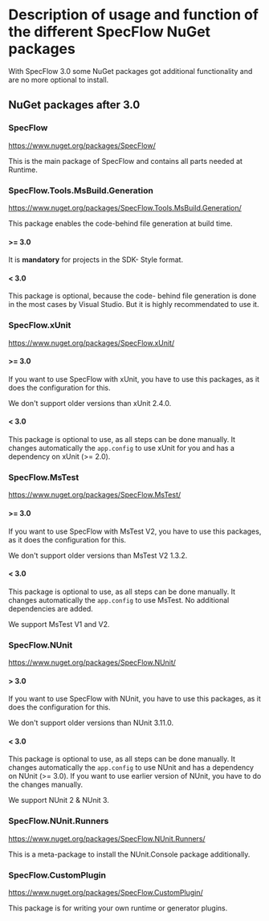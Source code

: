 # Description of usage and function of the different SpecFlow NuGet packages

With SpecFlow 3.0 some NuGet packages got additional functionality and are no more optional to install.

## NuGet packages after 3.0

### SpecFlow

<https://www.nuget.org/packages/SpecFlow/>

This is the main package of SpecFlow and contains all parts needed at Runtime.

### SpecFlow.Tools.MsBuild.Generation

<https://www.nuget.org/packages/SpecFlow.Tools.MsBuild.Generation/>

This package enables the code-behind file generation at build time.  

#### >= 3.0

It is **mandatory** for projects in the SDK- Style format.

#### < 3.0

This package is optional, because the code- behind file generation is done in the most cases by Visual Studio. But it is highly recommendated to use it.

### SpecFlow.xUnit

<https://www.nuget.org/packages/SpecFlow.xUnit/>

#### >= 3.0

If you want to use SpecFlow with xUnit, you have to use this packages, as it does the configuration for this.  

We don't support older versions than xUnit 2.4.0.

#### < 3.0

This package is optional to use, as all steps can be done manually.
It changes automatically the `app.config` to use xUnit for you and has a dependency on xUnit (>= 2.0).

### SpecFlow.MsTest

<https://www.nuget.org/packages/SpecFlow.MsTest/>

#### >= 3.0

If you want to use SpecFlow with MsTest V2, you have to use this packages, as it does the configuration for this.  

We don't support older versions than MsTest V2 1.3.2.

#### < 3.0

This package is optional to use, as all steps can be done manually.
It changes automatically the `app.config` to use MsTest. No additional dependencies are added.

We support MsTest V1 and V2.

### SpecFlow.NUnit

<https://www.nuget.org/packages/SpecFlow.NUnit/>

#### > 3.0

If you want to use SpecFlow with NUnit, you have to use this packages, as it does the configuration for this.  

We don't support older versions than NUnit 3.11.0.

#### < 3.0

This package is optional to use, as all steps can be done manually.
It changes automatically the `app.config` to use NUnit and has a dependency on NUnit (>= 3.0).
If you want to use earlier version of NUnit, you have to do the changes manually.

We support NUnit 2 & NUnit 3.

### SpecFlow.NUnit.Runners

<https://www.nuget.org/packages/SpecFlow.NUnit.Runners/>

This is a meta-package to install the NUnit.Console package additionally.

### SpecFlow.CustomPlugin

<https://www.nuget.org/packages/SpecFlow.CustomPlugin/>

This package is for writing your own runtime or generator plugins.

